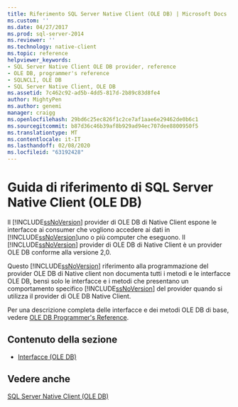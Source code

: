```yaml
---
title: Riferimento SQL Server Native Client (OLE DB) | Microsoft Docs
ms.custom: ''
ms.date: 04/27/2017
ms.prod: sql-server-2014
ms.reviewer: ''
ms.technology: native-client
ms.topic: reference
helpviewer_keywords:
- SQL Server Native Client OLE DB provider, reference
- OLE DB, programmer's reference
- SQLNCLI, OLE DB
- SQL Server Native Client, OLE DB
ms.assetid: 7c462c92-ad5b-4dd5-817d-2b89c83d8fe4
author: MightyPen
ms.author: genemi
manager: craigg
ms.openlocfilehash: 29bd6c25ec826f1c2ce7af1aae6e29462de0b6c1
ms.sourcegitcommit: b87d36c46b39af8b929ad94ec707dee8800950f5
ms.translationtype: MT
ms.contentlocale: it-IT
ms.lasthandoff: 02/08/2020
ms.locfileid: "63192428"
---
```

# <a name="sql-server-native-client-ole-db-reference"></a>Guida di riferimento di SQL Server Native Client (OLE DB)
  Il [!INCLUDE[ssNoVersion](../../includes/ssnoversion-md.md)] provider di OLE DB di Native Client espone le interfacce ai consumer che vogliono accedere ai dati in [!INCLUDE[ssNoVersion](../../includes/ssnoversion-md.md)]uno o più computer che eseguono. Il [!INCLUDE[ssNoVersion](../../includes/ssnoversion-md.md)] provider di OLE DB di Native Client è un provider OLE DB conforme alla versione 2,0.  
  
 Questo [!INCLUDE[ssNoVersion](../../includes/ssnoversion-md.md)] riferimento alla programmazione del provider OLE DB di Native client non documenta tutti i metodi e le interfacce OLE DB, bensì solo le interfacce e i metodi che presentano un comportamento specifico [!INCLUDE[ssNoVersion](../../includes/ssnoversion-md.md)] del provider quando si utilizza il provider di OLE DB Native Client.  
  
 Per una descrizione completa delle interfacce e dei metodi OLE DB di base, vedere [OLE DB Programmer's Reference](https://go.microsoft.com/fwlink/?LinkId=45232).  
  
## <a name="in-this-section"></a>Contenuto della sezione  
  
-   [Interfacce &#40;OLE DB&#41;](../../database-engine/dev-guide/interfaces-ole-db.md)  
  
## <a name="see-also"></a>Vedere anche  
 [SQL Server Native Client &#40;OLE DB&#41;](../native-client/ole-db/sql-server-native-client-ole-db.md)  
  
  
